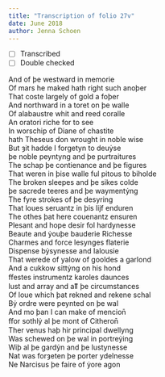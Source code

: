 ```yaml
---
title: "Transcription of folio 27v"
date: June 2018
author: Jenna Schoen
---
```

- [ ] Transcribed
- [ ] Double checked

And of þe westward in memorie  
Of mars he maked hath right such anoþer  
That coste largely of gold a foþer  
And northward in a toret on þe walle  
Of alabaustre whit and reed coralle  
An oratori riche for to see  
In worschip of Diane of chastite  
hath Theseus don wrought in noble wise  
But ȝit hadde I forgetyn to deuẏse  
þe noble peyntyng and þe purtraitures  
The schap þe contienance and þe figures  
That weren in þise walle ful pitous to biholde  
The broken sleepes and þe sikes colde  
þe sacrede teeres and þe waymentẏng  
The fyre strokes of þe desyring  
That loues seruantz in þis lijf enduren  
The othes þat here couenantz ensuren  
Plesant and hope desir fol hardynesse  
Beaute and ẏouþe bauderie Richesse  
Charmes and force lesynges flaterie  
Dispense bẏsynesse and Ialousie  
That werede of yalow of gooldes a garlond  
And a cukkow sittẏng on his hond  
ﬀestes instrumentz karoles daunces  
lust and array and aỻ þe circumstances  
Of loue which þat rekned and rekene schal  
Bẏ ordre were peynted on þe wal  
And mo þan I can make of mencion̄  
ﬀor sothlẏ al þe mont of Citheron̄  
Ther venus haþ hir principal dwellyng  
Was schewed on þe wal in portreẏing  
Wiþ al þe gardẏn and þe lustynesse  
Nat was forȝeten þe porter ydelnesse  
Ne Narcisus þe faire of ẏore agon  
